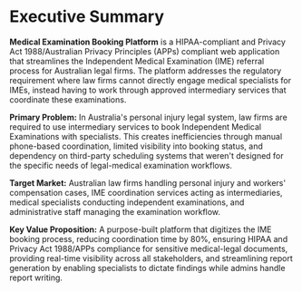 # Executive Summary

**Medical Examination Booking Platform** is a HIPAA-compliant and Privacy Act 1988/Australian Privacy Principles (APPs) compliant web application that streamlines the Independent Medical Examination (IME) referral process for Australian legal firms. The platform addresses the regulatory requirement where law firms cannot directly engage medical specialists for IMEs, instead having to work through approved intermediary services that coordinate these examinations.

**Primary Problem:** In Australia's personal injury legal system, law firms are required to use intermediary services to book Independent Medical Examinations with specialists. This creates inefficiencies through manual phone-based coordination, limited visibility into booking status, and dependency on third-party scheduling systems that weren't designed for the specific needs of legal-medical examination workflows.

**Target Market:** Australian law firms handling personal injury and workers' compensation cases, IME coordination services acting as intermediaries, medical specialists conducting independent examinations, and administrative staff managing the examination workflow.

**Key Value Proposition:** A purpose-built platform that digitizes the IME booking process, reducing coordination time by 80%, ensuring HIPAA and Privacy Act 1988/APPs compliance for sensitive medical-legal documents, providing real-time visibility across all stakeholders, and streamlining report generation by enabling specialists to dictate findings while admins handle report writing.
